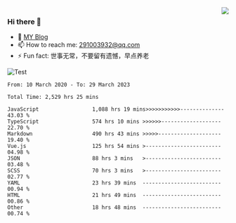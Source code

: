 <img align='right' src='https://github-readme-stats.vercel.app/api?username=niaogege&show_icons=true&theme=radical'/>

### Hi there 👋

- 🌱 [MY Blog](https://bythewayer.com/)
- 📫 How to reach me: 291003932@qq.com
- ⚡ Fun fact:  世事无常，不要留有遗憾，早点养老

![Test](https://github-readme-stats.vercel.app/api/top-langs/?username=niaogege&layout=compact)

<!--START_SECTION:waka-->

```text
From: 10 March 2020 - To: 29 March 2023

Total Time: 2,529 hrs 25 mins

JavaScript                 1,088 hrs 19 mins>>>>>>>>>>>--------------   43.03 %
TypeScript                 574 hrs 10 mins >>>>>>-------------------   22.70 %
Markdown                   490 hrs 43 mins >>>>>--------------------   19.40 %
Vue.js                     125 hrs 54 mins >------------------------   04.98 %
JSON                       88 hrs 3 mins   >------------------------   03.48 %
SCSS                       70 hrs 3 mins   >------------------------   02.77 %
YAML                       23 hrs 39 mins  -------------------------   00.94 %
HTML                       21 hrs 49 mins  -------------------------   00.86 %
Other                      18 hrs 48 mins  -------------------------   00.74 %
```

<!--END_SECTION:waka-->
